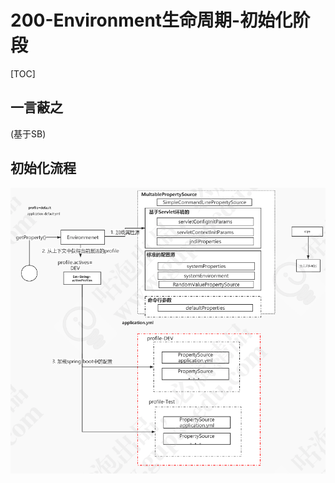 # 200-Environment生命周期-初始化阶段

[TOC]

## 一言蔽之

(基于SB)

## 初始化流程

![image-20211016182634476](assets/image-20211016182634476.png)

